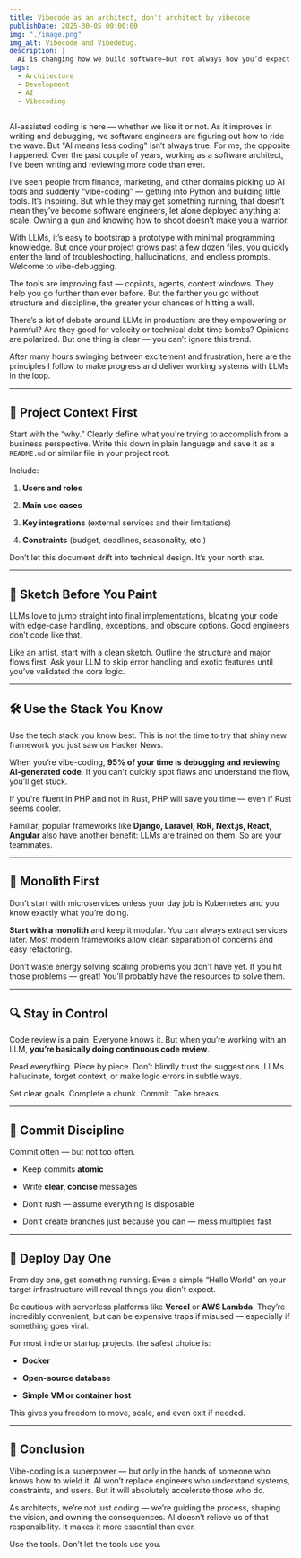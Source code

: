 ```yaml
---
title: Vibecode as an architect, don't architect by vibecode
publishDate: 2025-30-05 00:00:00
img: "./image.png"
img_alt: Vibecode and Vibedebug.
description: |
  AI is changing how we build software—but not always how you’d expect. As an architect, I thought LLMs would help me code less. Instead, they pulled me deeper into the trenches. In this post, I share what it's like to build with AI at your side, the traps non-engineers fall into, and why prototyping is just the beginning.
tags:
  - Architecture
  - Development
  - AI
  - Vibecoding
---
```

AI-assisted coding is here — whether we like it or not. As it improves in writing and debugging, we software engineers are figuring out how to ride the wave. But "AI means less coding" isn’t always true. For me, the opposite happened. Over the past couple of years, working as a software architect, I’ve been writing and reviewing more code than ever.

I’ve seen people from finance, marketing, and other domains picking up AI tools and suddenly “vibe-coding” — getting into Python and building little tools. It’s inspiring. But while they may get something running, that doesn’t mean they’ve become software engineers, let alone deployed anything at scale. Owning a gun and knowing how to shoot doesn’t make you a warrior.

With LLMs, it’s easy to bootstrap a prototype with minimal programming knowledge. But once your project grows past a few dozen files, you quickly enter the land of troubleshooting, hallucinations, and endless prompts. Welcome to vibe-debugging.

The tools are improving fast — copilots, agents, context windows. They help you go further than ever before. But the farther you go without structure and discipline, the greater your chances of hitting a wall.

There’s a lot of debate around LLMs in production: are they empowering or harmful? Are they good for velocity or technical debt time bombs? Opinions are polarized. But one thing is clear — you can’t ignore this trend.

After many hours swinging between excitement and frustration, here are the principles I follow to make progress and deliver working systems with LLMs in the loop.

---

## 🧭 Project Context First

Start with the “why.” Clearly define what you're trying to accomplish from a business perspective. Write this down in plain language and save it as a `README.md` or similar file in your project root.

Include:

1. **Users and roles**
    
2. **Main use cases**
    
3. **Key integrations** (external services and their limitations)
    
4. **Constraints** (budget, deadlines, seasonality, etc.)
    

Don’t let this document drift into technical design. It’s your north star.

---

## 🎨 Sketch Before You Paint

LLMs love to jump straight into final implementations, bloating your code with edge-case handling, exceptions, and obscure options. Good engineers don’t code like that.

Like an artist, start with a clean sketch. Outline the structure and major flows first. Ask your LLM to skip error handling and exotic features until you’ve validated the core logic.

---

## 🛠️ Use the Stack You Know

Use the tech stack you know best. This is not the time to try that shiny new framework you just saw on Hacker News.

When you’re vibe-coding, **95% of your time is debugging and reviewing AI-generated code**. If you can't quickly spot flaws and understand the flow, you’ll get stuck.

If you're fluent in PHP and not in Rust, PHP will save you time — even if Rust seems cooler.

Familiar, popular frameworks like **Django, Laravel, RoR, Next.js, React, Angular** also have another benefit: LLMs are trained on them. So are your teammates.

---

## 🧱 Monolith First

Don’t start with microservices unless your day job is Kubernetes and you know exactly what you’re doing.

**Start with a monolith** and keep it modular. You can always extract services later. Most modern frameworks allow clean separation of concerns and easy refactoring.

Don’t waste energy solving scaling problems you don’t have yet. If you hit those problems — great! You’ll probably have the resources to solve them.

---

## 🔍 Stay in Control

Code review is a pain. Everyone knows it. But when you’re working with an LLM, **you’re basically doing continuous code review**.

Read everything. Piece by piece. Don’t blindly trust the suggestions. LLMs hallucinate, forget context, or make logic errors in subtle ways.

Set clear goals. Complete a chunk. Commit. Take breaks.

---

## 🧾 Commit Discipline

Commit often — but not too often.

- Keep commits **atomic**
    
- Write **clear, concise** messages
    
- Don’t rush — assume everything is disposable
    
- Don’t create branches just because you can — mess multiplies fast
    

---

## 🚀 Deploy Day One

From day one, get something running. Even a simple “Hello World” on your target infrastructure will reveal things you didn’t expect.

Be cautious with serverless platforms like **Vercel** or **AWS Lambda**. They’re incredibly convenient, but can be expensive traps if misused — especially if something goes viral.

For most indie or startup projects, the safest choice is:

- **Docker**
    
- **Open-source database**
    
- **Simple VM or container host**
    

This gives you freedom to move, scale, and even exit if needed.

---

## 🧠 Conclusion

Vibe-coding is a superpower — but only in the hands of someone who knows how to wield it. AI won’t replace engineers who understand systems, constraints, and users. But it will absolutely accelerate those who do.

As architects, we’re not just coding — we’re guiding the process, shaping the vision, and owning the consequences. AI doesn’t relieve us of that responsibility. It makes it more essential than ever.

Use the tools. Don’t let the tools use you.
